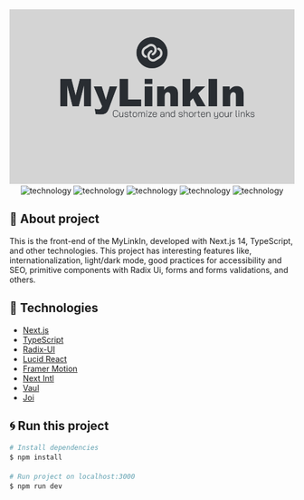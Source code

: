 <div align="center" style="margin-bottom: 20px;">
  <div>
    <img src="./packages/front-end/public/images/banner.png" />
  </div>

  <div align="center">
    <img alt="technology" src="https://img.shields.io/badge/react-%2320232a.svg?style=for-the-badge&logo=react&logoColor=%2361DAFB">
    <img alt="technology" src="https://img.shields.io/badge/Next-black?style=for-the-badge&logo=next.js&logoColor=white">
    <img alt="technology" src="https://img.shields.io/badge/tailwindcss-%2338B2AC.svg?style=for-the-badge&logo=tailwind-css&logoColor=white">
    <img alt="technology" src="https://img.shields.io/badge/radix%20ui-161618.svg?style=for-the-badge&logo=radix-ui&logoColor=white">
    <img alt="technology" src="https://img.shields.io/badge/Framer-black?style=for-the-badge&logo=framer&logoColor=blue">
  </div>
</div>

## :memo: About project

This is the front-end of the MyLinkIn, developed with Next.js 14, TypeScript, and other technologies. This project has interesting features like, internationalization, light/dark mode, good practices for accessibility and SEO, primitive components with Radix Ui, forms and forms validations, and others.

## :rocket: Technologies

- [Next.js](https://nextjs.org/docs)
- [TypeScript](https://www.typescriptlang.org/)
- [Radix-UI](https://www.radix-ui.com/)
- [Lucid React](https://lucide.dev/icons/)
- [Framer Motion](https://www.framer.com/motion/)
- [Next Intl](https://next-intl-docs.vercel.app/)
- [Vaul](https://vaul.emilkowal.ski/)
- [Joi](https://joi.dev/)

## :cyclone: Run this project

```bash
# Install dependencies
$ npm install

# Run project on localhost:3000
$ npm run dev
```
